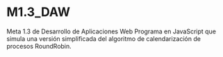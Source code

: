 # M1.3_DAW
Meta 1.3 de Desarrollo de Aplicaciones Web
Programa en JavaScript que simula una versión simplificada del algoritmo de calendarización de procesos RoundRobin.
